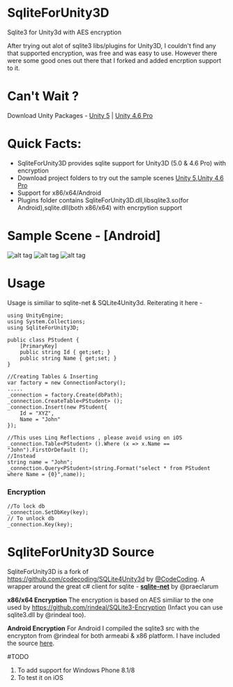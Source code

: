# SqliteForUnity3D
Sqlite3 for Unity3d with AES encryption

After trying out alot of sqlite3 libs/plugins for Unity3D, I couldn't find any that supported encryption, was free and was easy to use. However there were some good ones out there that I forked and added encrption support to it.

# Can't Wait ?
Download Unity Packages - [Unity 5](https://github.com/shreks7/SqliteForUnity3D/blob/master/UnityPackages/SqliteForUnity3D.unitypackage) | [Unity 4.6 Pro](https://github.com/shreks7/SqliteForUnity3D/blob/master/UnityPackages/Sqlite3ForUnity3D46.unitypackage)

# Quick Facts: 
- SqliteForUnity3D provides sqlite support for Unity3D (5.0 & 4.6 Pro) with encryption
- Download project folders to try out the sample scenes [Unity 5](https://github.com/shreks7/SqliteForUnity3D/tree/master/SqliteForUnity3D-Unity5Project),[Unity 4.6 Pro](https://github.com/shreks7/SqliteForUnity3D/tree/master/SqliteForUnity3D_4_6_Pro)
- Support for x86/x64/Android
- Plugins folder contains SqliteForUnity3D.dll,libsqlite3.so(for Android),sqlite.dll(both x86/x64) with encrpytion support


# Sample Scene - [Android]
![alt tag](https://root2games.appspot.com/file/git/sqliteA.png)
![alt tag](https://root2games.appspot.com/file/git/sqliteB.png)
![alt tag](https://root2games.appspot.com/file/git/sqliteC.png)

# Usage
Usage is similiar to sqlite-net & SQLite4Unity3d. Reiterating it here -
```
using UnityEngine;
using System.Collections;
using SqliteForUnity3D;

public class PStudent {
	[PrimaryKey]
	public string Id { get;set; }
	public string Name { get;set; }
}

//Creating Tables & Inserting
var factory = new ConnectionFactory();
.....
_connection = factory.Create(dbPath);
_connection.CreateTable<PStudent> ();
_connection.Insert(new PStudent{
    Id = "XYZ",
    Name = "John"
});

//This uses Linq Reflections , please avoid using on iOS
_connection.Table<PStudent> ().Where (x => x.Name == "John").FirstOrDefault ();
//Instead
string name = "John";
_connection.Query<PStudent>(string.Format("select * from PStudent where Name = {0}",name));
```

### Encryption
```
//To lock db
_connection.SetDbKey(key);
// To unlock db
_connection.Key(key);
```

# SqliteForUnity3D Source
SqliteForUnity3D is a fork of https://github.com/codecoding/SQLite4Unity3d by [@CodeCoding](https://github.com/codecoding). A wrapper around the great c# client for sqlite - **[sqlite-net](https://github.com/praeclarum/sqlite-net)** by @praeclarum

**x86/x64 Encryption**
The encryption is based on AES similiar to the one used by https://github.com/rindeal/SQLite3-Encryption (Infact you can use sqlite3.dll by @rindeal too).

**Android Encryption**
For Android I compiled the sqlite3 src with the encrypton from @rindeal for both armeabi & x86 platform. I have included the source [here](https://github.com/shreks7/AndroidSqlite3Encrypted).

#TODO
1. To add support for Windows Phone 8.1/8
2. To test it on iOS


